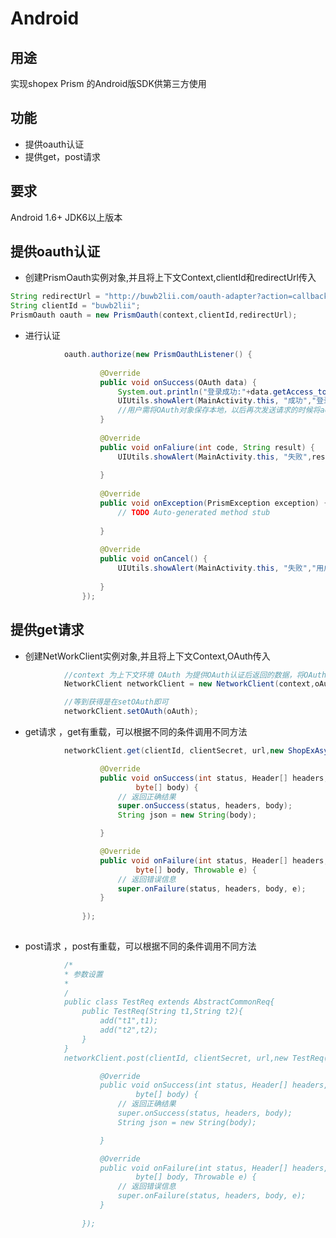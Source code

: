 Android
===============================================

用途
-----------------------------------------------
实现shopex Prism 的Android版SDK供第三方使用

功能
-----------------------------------------------

- 提供oauth认证
- 提供get，post请求

要求
-----------------------------------------------
Android 1.6+ JDK6以上版本


提供oauth认证
--------------------------------------------------
- 创建PrismOauth实例对象,并且将上下文Context,clientId和redirectUrl传入

```java
String redirectUrl = "http://buwb2lii.com/oauth-adapter?action=callback";
String clientId = "buwb2lii";
PrismOauth oauth = new PrismOauth(context,clientId,redirectUrl);
```

- 进行认证

```java
			oauth.authorize(new PrismOauthListener() {
					
					@Override
					public void onSuccess(OAuth data) {
						System.out.println("登录成功:"+data.getAccess_token());
						UIUtils.showAlert(MainActivity.this, "成功","登录成功:"+data.getAccess_token());
						//用户需将OAuth对象保存本地，以后再次发送请求的时候将access_token带入头部
					}
					
					@Override
					public void onFaliure(int code, String result) {
						UIUtils.showAlert(MainActivity.this, "失败",result+":"+code);
						
					}
					
					@Override
					public void onException(PrismException exception) {
						// TODO Auto-generated method stub
						
					}
					
					@Override
					public void onCancel() {
						UIUtils.showAlert(MainActivity.this, "失败","用户取消");
						
					}
				});
```


提供get请求
--------------------------------------------------
- 创建NetWorkClient实例对象,并且将上下文Context,OAuth传入

```java
			//context 为上下文环境 OAuth 为提供OAuth认证后返回的数据，将OAuth妥善保管在本地,如果没有OAuth 请传入null
			NetworkClient networkClient = new NetworkClient(context,oAuth);

			//等到获得是在setOAuth即可
			networkClient.setOAuth(oAuth);

```

- get请求 ，get有重载，可以根据不同的条件调用不同方法


```java
			networkClient.get(clientId, clientSecret, url,new ShopExAsynchResponseHandler(){

					@Override
					public void onSuccess(int status, Header[] headers,
							byte[] body) {
						// 返回正确结果
						super.onSuccess(status, headers, body);
						String json = new String(body);

					}

					@Override
					public void onFailure(int status, Header[] headers,
							byte[] body, Throwable e) {
						// 返回错误信息
						super.onFailure(status, headers, body, e);
					}
					
				});
				
```

- post请求 ，post有重载，可以根据不同的条件调用不同方法


```java
			/*
			* 参数设置
			*
			/
			public class TestReq extends AbstractCommonReq{
				public TestReq(String t1,String t2){
					add("t1",t1);
					add("t2",t2);
				}
			}
			networkClient.post(clientId, clientSecret, url,new TestReq(),new ShopExAsynchResponseHandler(){

					@Override
					public void onSuccess(int status, Header[] headers,
							byte[] body) {
						// 返回正确结果
						super.onSuccess(status, headers, body);
						String json = new String(body);

					}

					@Override
					public void onFailure(int status, Header[] headers,
							byte[] body, Throwable e) {
						// 返回错误信息
						super.onFailure(status, headers, body, e);
					}
					
				});
				
```

